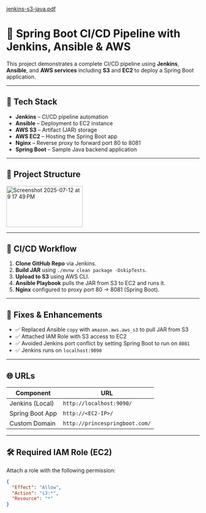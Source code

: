 
[jenkins-s3-java.pdf](https://github.com/user-attachments/files/21197114/jenkins-s3-java.pdf)

# 🚀 Spring Boot CI/CD Pipeline with Jenkins, Ansible & AWS

This project demonstrates a complete CI/CD pipeline using **Jenkins**, **Ansible**, and **AWS services** including **S3** and **EC2** to deploy a Spring Boot application.

---

## 🧰 Tech Stack

- **Jenkins** – CI/CD pipeline automation
- **Ansible** – Deployment to EC2 instance
- **AWS S3** – Artifact (JAR) storage
- **AWS EC2** – Hosting the Spring Boot app
- **Nginx** – Reverse proxy to forward port 80 to 8081
- **Spring Boot** – Sample Java backend application

---

## 📁 Project Structure

<img width="199" height="107" alt="Screenshot 2025-07-12 at 9 17 49 PM" src="https://github.com/user-attachments/assets/774ede02-fad6-4eb3-b364-915483cd55da" />

---

## 🔄 CI/CD Workflow

1. **Clone GitHub Repo** via Jenkins.
2. **Build JAR** using `./mvnw clean package -DskipTests`.
3. **Upload to S3** using AWS CLI.
4. **Ansible Playbook** pulls the JAR from S3 to EC2 and runs it.
5. **Nginx** configured to proxy port 80 → 8081 (Spring Boot).

---

## 🔐 Fixes & Enhancements

- ✅ Replaced Ansible `copy` with `amazon.aws.aws_s3` to pull JAR from S3
- ✅ Attached IAM Role with S3 access to EC2
- ✅ Avoided Jenkins port conflict by setting Spring Boot to run on `8081`
- ✅ Jenkins runs on `localhost:9090`

---

## 🌐 URLs

| Component       | URL                              |
|----------------|-----------------------------------|
| Jenkins (Local) | `http://localhost:9090/`         |
| Spring Boot App | `http://<EC2-IP>/`               |
| Custom Domain   | `http://princespringboot.com/`   |

---

## 🛠 Required IAM Role (EC2)

Attach a role with the following permission:
```json
{
  "Effect": "Allow",
  "Action": "s3:*",
  "Resource": "*"
}


